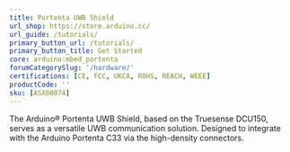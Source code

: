 ```yaml
---
title: Portenta UWB Shield
url_shop: https://store.arduino.cc/
url_guide: /tutorials/
primary_button_url: /tutorials/
primary_button_title: Get Started
core: arduino:mbed_portenta
forumCategorySlug: '/hardware/'
certifications: [CE, FCC, UKCA, ROHS, REACH, WEEE]
productCode: ''
sku: [ASX00074]
---
```


The Arduino® Portenta UWB Shield, based on the Truesense DCU150, serves as a versatile UWB communication solution. Designed to integrate with the Arduino Portenta C33 via the high-density connectors.